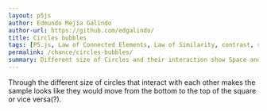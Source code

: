 ```yaml
---
layout: p5js
author: Edmundo Mejía Galindo
author-url: https://github.com/edgalindo/
title: Circles bubbles
tags: [P5.js, Law of Connected Elements, Law of Similarity, contrast, repeat, form]
permalink: /chance/circles-bubbles/
summary: Different size of Circles and their interaction show Space and Volume.
---
```

Through the different size of circles that interact with each other makes the sample looks like they would move from the bottom to the top of the square or vice versa(?).
